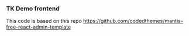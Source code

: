 ### TK Demo frontend

This code is based on this repo https://github.com/codedthemes/mantis-free-react-admin-template